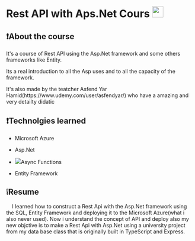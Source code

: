 # Rest API with Aps.Net Cours <img title="" src="file:///C:/Users/lkzq/Desktop/Principal/API_ASP_course/microsoft-dot-net.png" alt="" width="30">

## :exclamation:About the course

<p>It's a course of Rest API using the Asp.Net framework and some others frameworks like Entity.</p>
   <p>Its a real introduction to all the Asp uses and to all the capacity of the framework.</p>
   <p>It's also made by the teatcher Asfend Yar Hamid(https://www.udemy.com/user/asfendyar/) who have a amazing and very detailty didatic</p>

## :exclamation:Technolgies learned

- Microsoft Azure

- Asp.Net

- <img src="https://cdn.jsdelivr.net/gh/devicons/devicon/icons/azure/azure-original.svg" />Async Functions

- Entity Framework

## :grey_exclamation:Resume

    I learned how to construct a Rest Api with the Asp.Net framework using the SQL, Entity Framework and deploying it to the Microsoft Azure(what i also never used). Now i understand the concept of API and deploy also my new objctive is to make a Rest Api with Asp.Net using a university project from my data base class that is originally built in TypeScript and Express.